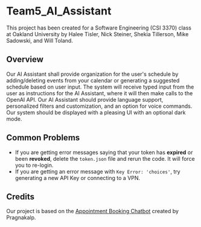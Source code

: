 # Team5_AI_Assistant
This project has been created for a Software Engineering (CSI 3370) class at Oakland University by Halee Tisler, Nick Steiner, Shekia Tillerson, Mike Sadowski, and Will Toland.

## Overview
Our AI Assistant shall provide organization for the user's schedule by adding/deleting events from your calendar or generating a suggested schedule based on user input. The system will receive typed input from the user as instructions for the AI Assistant, where it will then make calls to the OpenAI API. Our AI Assistant should provide language support, personalized filters and customization, and an option for voice commands. Our system should be displayed with a pleasing UI with an optional dark mode.

## Common Problems
- If you are getting error messages saying that your token has **expired** or been **revoked**, delete the `token.json` file and rerun the code. It will force you to re-login.
- If you are getting an error message with `Key Error: 'choices'`, try generating a new API Key or connecting to a VPN.

## Credits
Our project is based on the [Appointment Booking Chatbot](https://www.pragnakalp.com/how-to-use-openai-function-calling-to-create-appointment-booking-chatbot/) created by Pragnakalp. 
